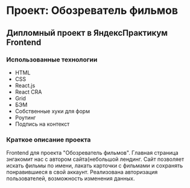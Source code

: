 # Проект: Обозреватель фильмов
## Дипломный проект в ЯндексПрактикум Frontend

### Использованные технологии
* HTML
* CSS
* React.js
* React CRA
* Grid
* БЭМ
* Собственные хуки для форм
* Роутинг
* Подпись на контекст

### Краткое описание проекта

Frontend для проекта "Обозреватель фильмов". Главная страница знгакомит нас с автором сайта(небольшой лендинг. Сайт позволяет искать фильмы по имени, лакать карточки с фильмами и сохранять понравившиеся в свой аккаунт. Реализована авторизация пользователей, возможность изменения данных.
